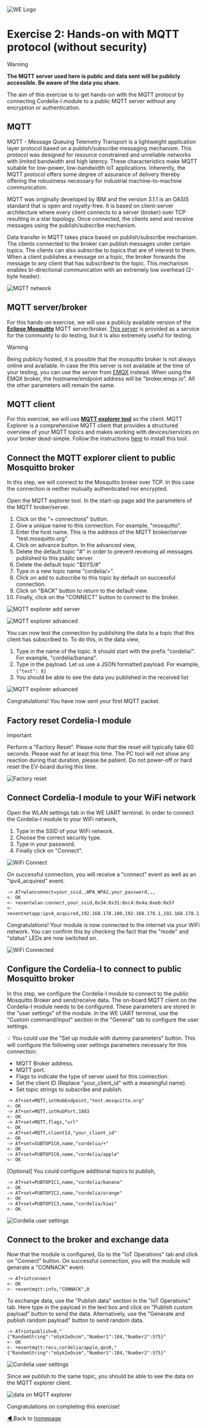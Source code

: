 ![WE Logo](resources/WE_Logo_small_t.png)

# **Exercise 2**: Hands-on with MQTT protocol (without security)
> [!WARNING]  
> **The MQTT server used here is public and data sent will be publicly accessible. Be aware of the data you share.**

The aim of this exercise is to get hands-on with the MQTT protocol by connecting Cordelia-I module to a public MQTT server without any encryption or authentication.

## MQTT
MQTT - Message Queuing Telemetry Transport is a lightweight application layer protocol based on a publish/subscribe messaging mechanism. This protocol was designed for resource constrained and unreliable networks with limited bandwidth and high latency. These characteristics make MQTT suitable for low-power, low-bandwidth IoT applications. Inherently, the MQTT protocol offers some degree of assurance of delivery thereby offering the robustness necessary for industrial machine-to-machine communication.

MQTT was originally developed by IBM and the version 3.1.1 is an OASIS standard that is open and royalty-free. It is based on client-server architecture where every client connects
to a server (broker) over TCP resulting in a star topology. Once connected, the clients send and receive messages using the publish/subscribe mechanism.

Data transfer in MQTT takes place based on publish/subscribe mechanism. The clients connected to the broker can publish messages under certain topics. The clients can also subscribe to topics that are of interest to them. When a client publishes a message on a topic, the broker forwards the message to any client that has subscribed to the topic. This mechanism enables bi-directional communication with an extremely low overhead (2-byte header).

![MQTT network](resources/PubSub.png)


## MQTT server/broker

For this hands-on exercise, we will use a publicly available version of the [**Eclipse Mosquitto**](https://mosquitto.org/) MQTT server/broker. [This server](https://test.mosquitto.org/) is provided as a service for the community to do testing, but it is also extremely useful for testing.

> [!WARNING]  
> Being publicly hosted, it is possible that the mosquitto broker is not always online and available. In case the this server is not available at the time of your testing, you can use the server from [EMQX](https://www.emqx.com/en/mqtt/public-mqtt5-broker) instead. When using the EMQX broker, the hostname/endpoint address will be "broker.emqx.io". All the other parameters will remain the same.

## MQTT client

For this exercise, we will use [**MQTT explorer tool**](https://mqtt-explorer.com/) as the client. MQTT Explorer is a comprehensive MQTT client that provides a structured overview of your MQTT topics and makes working with devices/services on your broker dead-simple. Follow the instructions [here](https://mqtt-explorer.com/) to install this tool.


## Connect the MQTT explorer client to public Mosquitto broker

In this step, we will connect to the Mosquitto broker over TCP. In this case the connection is neither mutually authenticated nor encrypted.

Open the MQTT explorer tool. In the start-up page add the parameters of the MQTT broker/server.

1. Click on the "+ connections" button.
2. Give a unique name to this connection. For example, "mosquitto".
3. Enter the host name. This is the address of the MQTT broker/server "test.mosquitto.org"
4. Click on advance button.
In the advanced view,
5. Delete the default topic "#" in order to prevent receiving all messages published to this public server.
6. Delete the default topic "$SYS/#"
7. Type in a new topic name "cordelia/+". 
8. Click on add to subscribe to this topic by default on successful connection.
9. Click on "BACK" button to return to the default view.
10. Finally, click on the "CONNECT" button to connect to the broker.


![MQTT explorer add server](resources/mosquitto_connect.png)

![MQTT explorer advanced](resources/mqtt_explorer_advanced.png)

You can now test the connection by publishing the data to a topic that this client has subscribed to. To do this, in the data view,

1. Type in the name of the topic. It should start with the prefix "cordelia/". For example, "cordelia/banana".
2. Type in the payload. Let us use a JSON formatted payload. For example, ``` {"test": 8} ```
3. You should be able to see the data you published in the received list

![MQTT explorer advanced](resources/mosquitto_dataex.png)

Congratulations! You have now sent your first MQTT packet.


## **Factory reset Cordelia-I module**

> [!IMPORTANT]  
> Perform a "Factory Reset". Please note that the reset will typically take 60 seconds. Please wait for at least this time. The PC tool will not show any reaction during that duration, please be patient. Do not power-off or hard reset the EV-board during this time.
>
> ![Factory reset](resources/factory_reset.png)

## **Connect Cordelia-I module to your WiFi network**

Open the WLAN settings tab in the WE UART terminal.
In order to connect the Cordelia-I module to your WiFi network,
1. Type in the SSID of your WiFi network.
2. Choose the correct security type.
3. Type in your password.
4. Finally click on "Connect".

![WiFi Connect](resources/wifi_connect.png)

On successful connection, you will receive a "connect" event as well as an "ipv4_acquired" event.

```
-> AT+wlanconnect=your_ssid,,WPA_WPA2,your_password,,,
<- OK
<- +eventwlan:connect,your_ssid,0x34:0x31:0xc4:0x4a:0xeb:0x5f
<- +eventnetapp:ipv4_acquired,192.168.178.100,192.168.178.1,192.168.178.1
```
Congratulations! Your module is now connected to the internet via your WiFi network. You can confirm this by checking the fact that the "mode" and "status" LEDs are now switched on.

![WiFi Connected](resources/connected_led.png)

## Configure the Cordelia-I to connect to public Mosquitto broker

In this step, we configure the Cordelia-I module to connect to the public Mosquitto Broker and send/receive data.
The on-board MQTT client on the Cordelia-I module needs to be configured. These parameters are stored in the "user settings" of the module. In the WE UART terminal, use the "Custom command/input" section in the "General" tab to configure the user settings.

:bulb: You could use the "Set up module with dummy parameters" button. This will configure the following user settings parameters necessary for this connection:

- MQTT Broker address.
- MQTT port.
- Flags to indicate the type of server used for this connection.
- Set the client ID (Replace "your_client_id" with a meaningful name).
- Set topic strings to subscribe and publish.

```
-> AT+set=MQTT,iotHubEndpoint,"test.mosquitto.org"
<- OK
-> AT+set=MQTT,iotHubPort,1883
<- OK
-> AT+set=MQTT,flags,"url"
<- OK
-> AT+set=MQTT,clientId,"your_client_id"
<- OK
-> AT+set=SUBTOPIC0,name,"cordelia/+"
<- OK
-> AT+set=PUBTOPIC0,name,"cordelia/apple"
<- OK
```

[Optional] You could configure additional topics to publish,
```
-> AT+set=PUBTOPIC1,name,"cordelia/banana"
<- OK
-> AT+set=PUBTOPIC2,name,"cordelia/orange"
<- OK
-> AT+set=PUBTOPIC3,name,"cordelia/kiwi"
<- OK
```
![Cordelia user settings](resources/cordelia_usersetting.png)

## Connect to the broker and exchange data
Now that the module is configured, Go to the "IoT Operations" tab and click on "Connect" button. On successful connection, you will the module will generate a "CONNACK" event.


```
-> AT+iotconnect
<- OK
<- +eventmqtt:info,"CONNACK",0

```

To exchange data, use the "Publish data" section in the "IoT Operations" tab. Here type in the payload in the text box and click on "Publish custom payload" button to send the data.
Alternatively, use the "Generate and publish random payload" button to send random data.


```
-> AT+iotpublish=0,"{"RandomString":"oUykIeOvzm","Number1":104,"Number2":575}"
<- OK
<- +eventmqtt:recv,cordelia/apple,qos0,"{"RandomString":"oUykIeOvzm","Number1":104,"Number2":575}"

```

![Cordelia user settings](resources/cordelia_conn_send.png)

Since we publish to the same topic, you should be able to see the data on the MQTT explorer client. 

![data on MQTT explorer](resources/data_on_mqtt_ex.png)

Congratulations on completing this exercise!

[ :arrow_backward: ](README.md) Back to [homepage](README.md)
